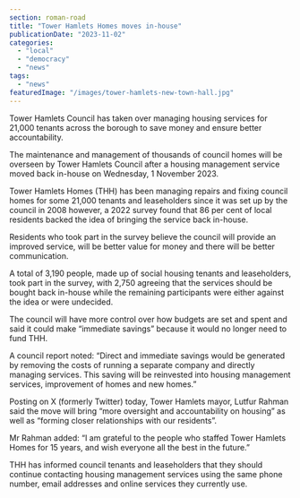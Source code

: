 ```yaml
---
section: roman-road
title: "Tower Hamlets Homes moves in-house"
publicationDate: "2023-11-02"
categories: 
  - "local"
  - "democracy"
  - "news"
tags: 
  - "news"
featuredImage: "/images/tower-hamlets-new-town-hall.jpg"
---
```


Tower Hamlets Council has taken over managing housing services for 21,000 tenants across the borough to save money and ensure better accountability.

The maintenance and management of thousands of council homes will be overseen by Tower Hamlets Council after a housing management service moved back in-house on Wednesday, 1 November 2023.

Tower Hamlets Homes (THH) has been managing repairs and fixing council homes for some 21,000 tenants and leaseholders since it was set up by the council in 2008 however, a 2022 survey found that 86 per cent of local residents backed the idea of bringing the service back in-house.

Residents who took part in the survey believe the council will provide an improved service, will be better value for money and there will be better communication.

A total of 3,190 people, made up of social housing tenants and leaseholders, took part in the survey, with 2,750 agreeing that the services should be bought back in-house while the remaining participants were either against the idea or were undecided.

The council will have more control over how budgets are set and spent and said it could make “immediate savings” because it would no longer need to fund THH.

A council report noted: “Direct and immediate savings would be generated by removing the costs of running a separate company and directly managing services. This saving will be reinvested into housing management services, improvement of homes and new homes.”

Posting on X (formerly Twitter) today, Tower Hamlets mayor, Lutfur Rahman said the move will bring “more oversight and accountability on housing” as well as “forming closer relationships with our residents”.

Mr Rahman added: “I am grateful to the people who staffed Tower Hamlets Homes for 15 years, and wish everyone all the best in the future.”

THH has informed council tenants and leaseholders that they should continue contacting housing management services using the same phone number, email addresses and online services they currently use.

